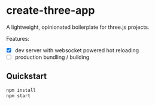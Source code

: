 # create-three-app

A lightweight, opinionated boilerplate for three.js projects. 

Features:
- [x] dev server with websocket powered hot reloading 
- [ ] production bundling / building

## Quickstart

```bash
npm install
npm start
```
